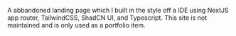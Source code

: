 A abbandoned landing page which I built in the style off a IDE using NextJS app  router, TailwindCSS, ShadCN UI, and Typescript. This site is not maintained and is only used as a portfolio item.
